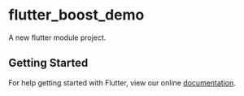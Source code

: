 # flutter_boost_demo

A new flutter module project.

## Getting Started

For help getting started with Flutter, view our online
[documentation](https://flutter.io/).
